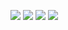 ![](https://github-profile-summary-cards.vercel.app/api/cards/stats?username=xiyaowong&theme=github)
![](https://github-profile-summary-cards.vercel.app/api/cards/productive-time?username=xiyaowong&theme=github)
![](https://github-profile-summary-cards.vercel.app/api/cards/repos-per-language?username=xiyaowong&theme=github)
![](https://github-profile-summary-cards.vercel.app/api/cards/most-commit-language?username=xiyaowong&theme=github)

